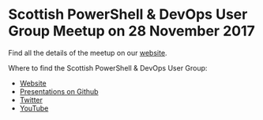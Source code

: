 # Scottish PowerShell & DevOps User Group Meetup on 28 November 2017

Find all the details of the meetup on our [website](https://psdevopsug.scot/meetups/2017-11-november/ "Scottish PowerShell and Devops User Group November 2017 Meetup").

Where to find the Scottish PowerShell & DevOps User Group:

* [Website](https://psdevopsug.scot)
* [Presentations on Github](https://git.psdevopsug.scot)
* [Twitter](https://twitter.com/scotpsug)
* [YouTube](https://video.psdevopsug.scot)
